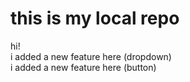 # this is my local repo
hi! 
<br> i added a new feature here (dropdown)
<br> i added a new feature here (button)
